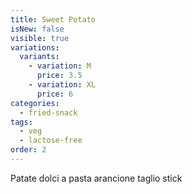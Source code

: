 ```yaml
---
title: Sweet Potato
isNew: false
visible: true
variations:
  variants:
    - variation: M
      price: 3.5
    - variation: XL
      price: 6
categories:
  - fried-snack
tags:
  - veg
  - lactose-free
order: 2
---
```


Patate dolci a pasta arancione taglio stick
